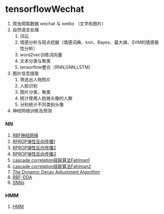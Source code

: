 # tensorflowWechat
1. 爬虫爬取数据 wechat 与 weibo （文字和图片）
2. 自然语言处理
    1. 词云
    2. 情感分析与观点挖掘（情感词典、knn、Bayes、最大熵、SVM的情感极性分析）
    3. word2vec训练词向量
    4. 文本分类与聚类
    5. tensorflow整合（RNN,GNN,LSTM）
3. 图片信息提取
    1. 筛选出人物照片
    2. 人脸识别
    3. 图片分类，聚类
    4. 统计使用人脸做头像的人群
    5. 分别统计不同类别头像
4. 神经网络训练及预测

### NN
1. [RBF神经网络](https://www.zhihu.com/question/44328472)
2. [RPROP弹性反向传播1](http://blog.csdn.net/shenxiaolu1984/article/details/52511202)
3. [RPROP弹性反向传播2](http://www.mamicode.com/info-detail-1343139.html)
4. [RPROP弹性反向传播3](http://www.chinabaike.com/m/s/1483455.html)
5. [cascade correlation级联算法Fahlman1](http://www.ra.cs.uni-tuebingen.de/SNNS/UserManual/node164.html)
6. [cascade correlation级联算法Fahlman2](https://pdfs.semanticscholar.org/98c6/0103f3de54f1378d52ba236f8d79d2936510.pdf)
7. [The Dynamic Decay Adjustment Algorithm](http://www.ra.cs.uni-tuebingen.de/SNNS/UserManual/node193.html#SECTION0010111000000000000000)
8. [RBF-DDA](https://papers.nips.cc/paper/946-boosting-the-performance-of-rbf-networks-with-dynamic-decay-adjustment.pdf)
9. [SNNs](http://www.ra.cs.uni-tuebingen.de/SNNS/)

### HMM
1. [HMM](http://blog.csdn.net/Dark_Scope/article/details/63683686)

